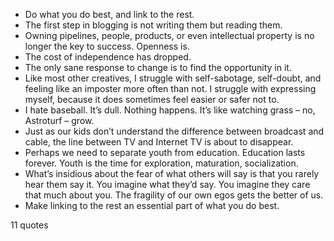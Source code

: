  - Do what you do best, and link to the rest.
 - The first step in blogging is not writing them but reading them.
 - Owning pipelines, people, products, or even intellectual property is no longer the key to success. Openness is.
 - The cost of independence has dropped.
 - The only sane response to change is to find the opportunity in it.
 - Like most other creatives, I struggle with self-sabotage, self-doubt, and feeling like an imposter more often than not. I struggle with expressing myself, because it does sometimes feel easier or safer not to.
 - I hate baseball. It’s dull. Nothing happens. It’s like watching grass – no, Astroturf – grow.
 - Just as our kids don’t understand the difference between broadcast and cable, the line between TV and Internet TV is about to disappear.
 - Perhaps we need to separate youth from education. Education lasts forever. Youth is the time for exploration, maturation, socialization.
 - What’s insidious about the fear of what others will say is that you rarely hear them say it. You imagine what they’d say. You imagine they care that much about you. The fragility of our own egos gets the better of us.
 - Make linking to the rest an essential part of what you do best.

11 quotes